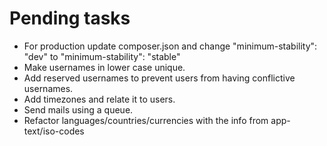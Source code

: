 # Pending tasks

- For production update composer.json and change "minimum-stability": "dev" to "minimum-stability": "stable"
- Make usernames in lower case unique.
- Add reserved usernames to prevent users from having conflictive usernames.
- Add timezones and relate it to users.
- Send mails using a queue.
- Refactor languages/countries/currencies with the info from app-text/iso-codes
